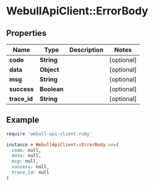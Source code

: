 # WebullApiClient::ErrorBody

## Properties

| Name | Type | Description | Notes |
| ---- | ---- | ----------- | ----- |
| **code** | **String** |  | [optional] |
| **data** | **Object** |  | [optional] |
| **msg** | **String** |  | [optional] |
| **success** | **Boolean** |  | [optional] |
| **trace_id** | **String** |  | [optional] |

## Example

```ruby
require 'webull-api-client-ruby'

instance = WebullApiClient::ErrorBody.new(
  code: null,
  data: null,
  msg: null,
  success: null,
  trace_id: null
)
```

